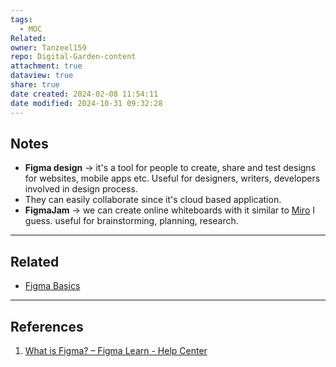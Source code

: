 ```yaml
---
tags:
  - MOC
Related: 
owner: Tanzeel159
repo: Digital-Garden-content
attachment: true
dataview: true
share: true
date created: 2024-02-08 11:54:11
date modified: 2024-10-31 09:32:28
---
```

## Notes

- **Figma design** -> it's a tool for people to create, share and test designs for websites, mobile apps etc.  Useful for designers, writers, developers involved in design process. 
- They can easily collaborate since it's cloud based application.
- **FigmaJam**  -> we can create online whiteboards with it similar to [Miro](https://miro.com/) I guess. useful for brainstorming, planning, research.









---
## Related

- [Figma Basics](./Figma%2520Basics.md#)


---

## References

1) [What is Figma? – Figma Learn - Help Center](https://help.figma.com/hc/en-us/articles/14563969806359-What-is-Figma-#:~:text=Figma%20design%20is%20for%20people,and%20make%20better%20decisions%2C%20faster.)